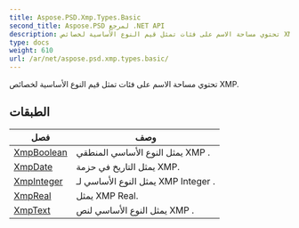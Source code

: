 ```yaml
---
title: Aspose.PSD.Xmp.Types.Basic
second_title: Aspose.PSD لمرجع .NET API
description: تحتوي مساحة الاسم على فئات تمثل قيم النوع الأساسية لخصائص XMP.
type: docs
weight: 610
url: /ar/net/aspose.psd.xmp.types.basic/
---
```

تحتوي مساحة الاسم على فئات تمثل قيم النوع الأساسية لخصائص XMP.

## الطبقات

| فصل | وصف |
| --- | --- |
| [XmpBoolean](./xmpboolean/) | يمثل النوع الأساسي المنطقي XMP . |
| [XmpDate](./xmpdate/) | يمثل التاريخ في حزمة XMP. |
| [XmpInteger](./xmpinteger/) | يمثل النوع الأساسي لـ XMP Integer . |
| [XmpReal](./xmpreal/) | يمثل XMP Real. |
| [XmpText](./xmptext/) | يمثل النوع الأساسي لنص XMP . |


